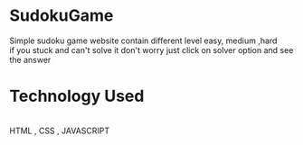 # SudokuGame
Simple sudoku game website contain different level easy, medium ,hard
<br>
if you stuck and can't solve it don't worry just click on solver option and see the answer
<br>
<h1>Technology Used</h1>
<br>
HTML , CSS , JAVASCRIPT
